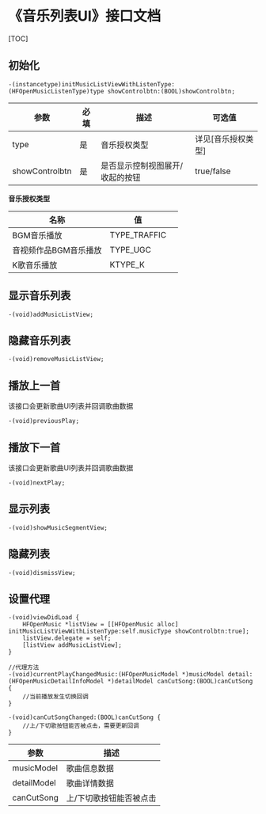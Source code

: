 # 《音乐列表UI》接口文档
[TOC]
## 初始化

```objc
-(instancetype)initMusicListViewWithListenType:(HFOpenMusicListenType)type showControlbtn:(BOOL)showControlbtn;
```
| 参数 | 必填 | 描述 | 可选值 |
|---|---|---|---|
| type | 是 | 音乐授权类型 | 详见[音乐授权类型] |
| showControlbtn | 是 | 是否显示控制视图展开/收起的按钮 | true/false |

**音乐授权类型**

| 名称                  | 值      |      |
| --------------------- | ------- | ---- |
| BGM音乐播放           | TYPE_TRAFFIC |      |
| 音视频作品BGM音乐播放 | TYPE_UGC     |      |
| K歌音乐播放           | KTYPE_K      |      |

## 显示音乐列表
```objc
-(void)addMusicListView;
```
## 隐藏音乐列表
```objc
-(void)removeMusicListView;
```
## 播放上一首
该接口会更新歌曲UI列表并回调歌曲数据
```objc
-(void)previousPlay;
```
## 播放下一首
该接口会更新歌曲UI列表并回调歌曲数据
```objc
-(void)nextPlay;
```
## 显示列表
```objc
-(void)showMusicSegmentView;
```
## 隐藏列表
```objc
-(void)dismissView;
```
## 设置代理
```objc
-(void)viewDidLoad {
    HFOpenMusic *listView = [[HFOpenMusic alloc] initMusicListViewWithListenType:self.musicType showControlbtn:true];
    listView.delegate = self;
    [listView addMusicListView];
}

//代理方法
-(void)currentPlayChangedMusic:(HFOpenMusicModel *)musicModel detail:(HFOpenMusicDetailInfoModel *)detailModel canCutSong:(BOOL)canCutSong {
    //当前播放发生切换回调
}

-(void)canCutSongChanged:(BOOL)canCutSong {
    //上/下切歌按钮能否被点击，需要更新回调
}

```


| 参数 | 描述 |
|---|---|
| musicModel | 歌曲信息数据 |
| detailModel | 歌曲详情数据 |
| canCutSong | 上/下切歌按钮能否被点击 |
